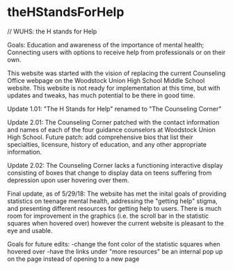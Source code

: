 # theHStandsForHelp
// WUHS: the H stands for Help

Goals: Education and awareness of the importance of mental health; Connecting users with options to receive help from professionals or on their own.

This website was started with the vision of replacing the current Counseling Office webpage on the Woodstock Union High School Middle School website. This website is not ready for implementation at this time, but with updates and tweaks, has much potential to be there in good time.

Update 1.01: "The H Stands for Help" renamed to "The Counseling Corner"

Update 2.01: The Counseling Corner patched with the contact information and names of each of the four guidance counselors at Woodstock Union High School. Future patch: add comprehensive bios that list their specialties, licensure, history of education, and any other appropriate information. 

Update 2.02: The Counseling Corner lacks a functioning interactive display consisting of boxes that change to display data on teens suffering from depression upon user hovering over them.

Final update, as of 5/29/18: The website has met the inital goals of providing statistics on teenage mental health, addressing the "getting help" stigma, and presenting different resources for getting help to users. There is much room for improvement in the graphics (i.e. the scroll bar in the statistic squares when hovered over) however the current website is pleasant to the eye and usable.

Goals for future edits:
    -change the font color of the statistic squares when hovered over
    -have the links under "more resources" be an internal pop up on the page instead of opening to a new page
